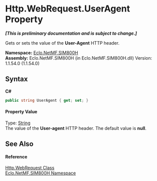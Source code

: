# Http.WebRequest.UserAgent Property 
 _**\[This is preliminary documentation and is subject to change.\]**_

Gets or sets the value of the <b>User-Agent</b> HTTP header.

**Namespace:**&nbsp;<a href="N_Eclo_NetMF_SIM800H">Eclo.NetMF.SIM800H</a><br />**Assembly:**&nbsp;Eclo.NetMF.SIM800H (in Eclo.NetMF.SIM800H.dll) Version: 1.1.54.0 (1.1.54.0)

## Syntax

**C#**<br />
``` C#
public string UserAgent { get; set; }
```


#### Property Value
Type: <a href="http://msdn2.microsoft.com/en-us/library/s1wwdcbf" target="_blank">String</a><br />The value of the <b>User-agent</b> HTTP header. The default value is <b>null</b>.

## See Also


#### Reference
<a href="T_Eclo_NetMF_SIM800H_Http_WebRequest">Http.WebRequest Class</a><br /><a href="N_Eclo_NetMF_SIM800H">Eclo.NetMF.SIM800H Namespace</a><br />